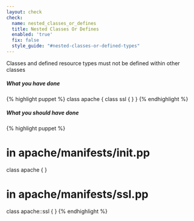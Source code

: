 ```yaml
---
layout: check
check:
  name: nested_classes_or_defines
  title: Nested Classes Or Defines
  enabled: 'true'
  fix: false
  style_guide: "#nested-classes-or-defined-types"
---
```

Classes and defined resource types must not be defined within other classes

##### What you have done
{% highlight puppet %}
class apache {
  class ssl { }
}
{% endhighlight %}

##### What you should have done
{% highlight puppet %}
# in apache/manifests/init.pp
class apache { }

# in apache/manifests/ssl.pp
class apache::ssl { }
{% endhighlight %}
